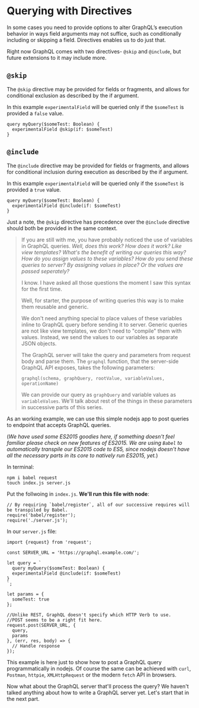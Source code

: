 # Querying with Directives

In some cases you need to provide options to alter GraphQL’s execution behavior in ways field arguments may not suffice, such as conditionally including or skipping a field. Directives enables us to do just that.

Right now GraphQL comes with two directives-
`@skip` and `@include`, but future extensions to it may include more.

## `@skip`

The `@skip` directive may be provided for fields or fragments, and allows for conditional exclusion as described by the if argument.

In this example `experimentalField` will be queried only if the `$someTest` is provided a `false` value.

```
query myQuery($someTest: Boolean) {
  experimentalField @skip(if: $someTest)
}
```

## `@include`

The `@include` directive may be provided for fields or fragments, and allows for conditional inclusion during execution as described by the if argument.

In this example `experimentalField` will be queried only if the `$someTest` is provided a `true` value.

```
query myQuery($someTest: Boolean) {
  experimentalField @include(if: $someTest)
}
```

Just a note, the `@skip` directive has precedence over the `@include` directive should both be provided in the same context.

> If you are still with me, you have probably noticed the use of variables in GraphQL queries. *Well, does this work? How does it work? Like view templates? What's the benefit of writing our queries this way? How do you assign values to these variables? How do you send these queries to server? By assigning values in place? Or the values are passed seperately?*
>
> I know. I have asked all those questions the moment I saw this syntax for the first time.
>
> Well, for starter, the purpose of writing queries this way is to make them reusable and generic.
>
> We don't need anything special to place values of these variables inline to GraphQL query before sending it to server. Generic queries are not like view templates, we don't need to "compile" them with values. Instead, we send the values to our variables as separate JSON objects.
>
> The GraphQL server will take the query and parameters from request body and parse them. The `graphql` function, that the server-side GraphQL API exposes, takes the following parameters:
>
>  `graphql(schema, graphQuery, rootValue, variableValues, operationName)`
>
> We can provide our query as `graphQuery` and variable values as `variableValues`. We'll talk about rest of the things in these parameters in successive parts of this series.

As an working example, we can use this simple nodejs app to post queries to endpoint that accepts GraphQL queries.

(*We have used some ES2015 goodies here, if something doesn't feel familiar please check on new features of ES2015. We are using `Babel` to automatically transpile our ES2015 code to ES5, since nodejs doesn't have all the necessary parts in its core to natively run ES2015, yet.*)

In terminal:
```
npm i babel request
touch index.js server.js
```

Put the follwoing in `index.js`. **We'll run this file with node**:
```
// By requiring `babel/register`, all of our successive requires will be transpiled by Babel.
require('babel/register');
require('./server.js');
```

In our `server.js` file:
```
import {request} from 'request';

const SERVER_URL = 'https://graphql.example.com/';

let query = `
  query myQuery($someTest: Boolean) {
  experimentalField @include(if: $someTest)
}
`;

let params = {
  someTest: true
};

//Unlike REST, GraphQL doesn't specify which HTTP Verb to use.
//POST seems to be a right fit here.
request.post(SERVER_URL, {
  query,
  params
}, (err, res, body) => {
  // Handle response
});
```

This example is here just to show how to post a GraphQL query programmatically in nodejs. Of course the same can be achieved with `curl`, `Postman`, `httpie`, `XMLHttpRequest` or the modern `fetch` API in browsers.

Now what about the GraphQL server that'll process the query? We haven't talked anything about how to write a GraphQL server yet. Let's start that in the next part.
